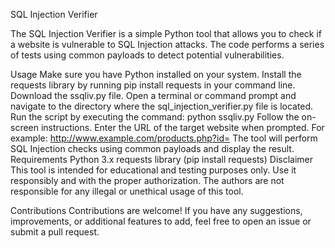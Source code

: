 SQL Injection Verifier

The SQL Injection Verifier is a simple Python tool that allows you to check if a website is vulnerable to SQL Injection attacks. The code performs a series of tests using common payloads to detect potential vulnerabilities.

Usage
Make sure you have Python installed on your system.
Install the requests library by running pip install requests in your command line.
Download the ssqliv.py file.
Open a terminal or command prompt and navigate to the directory where the sql_injection_verifier.py file is located.
Run the script by executing the command: python ssqliv.py
Follow the on-screen instructions.
Enter the URL of the target website when prompted. For example: http://www.example.com/products.php?id=
The tool will perform SQL Injection checks using common payloads and display the result.
Requirements
Python 3.x
requests library (pip install requests)
Disclaimer
This tool is intended for educational and testing purposes only. Use it responsibly and with the proper authorization. The authors are not responsible for any illegal or unethical usage of this tool.

Contributions
Contributions are welcome! If you have any suggestions, improvements, or additional features to add, feel free to open an issue or submit a pull request.
